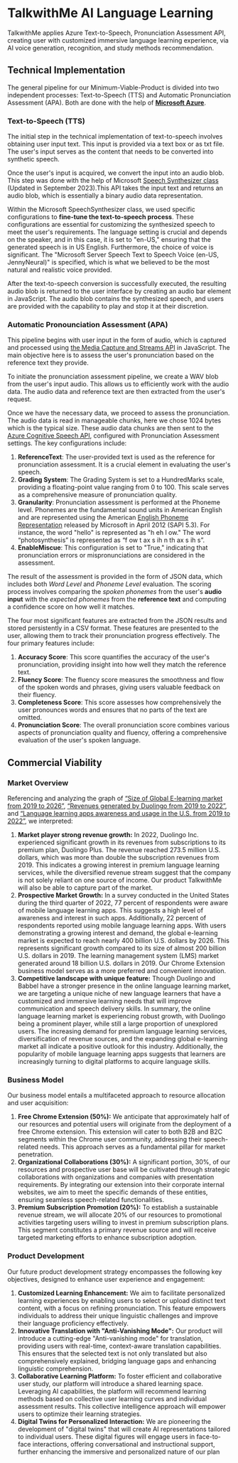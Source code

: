# TalkwithMe AI Language Learning
TalkwithMe applies Azure Text-to-Speech, Pronunciation Assessment API, creating user with  customized immersive language learning experience, via AI voice generation, recognition, and study methods recommendation.

## Technical Implementation

The general pipeline for our Minimum-Viable-Product is divided into two independent processes: Text-to-Speech (TTS) and Automatic Pronunciation Assessment (APA). Both are done with the help of **[Microsoft Azure](https://azure.microsoft.com/en-us/free/search/?ef_id=_k_CjwKCAjw15eqBhBZEiwAbDomEqJHzKIdDb3EXzngazXRBcXGBwcnP4fKw2BnVqETMTNAGD9pMCY4MhoCgFwQAvD_BwE_k_&OCID=AIDcmm5edswduu_SEM__k_CjwKCAjw15eqBhBZEiwAbDomEqJHzKIdDb3EXzngazXRBcXGBwcnP4fKw2BnVqETMTNAGD9pMCY4MhoCgFwQAvD_BwE_k_&gad=1&gclid=CjwKCAjw15eqBhBZEiwAbDomEqJHzKIdDb3EXzngazXRBcXGBwcnP4fKw2BnVqETMTNAGD9pMCY4MhoCgFwQAvD_BwE)**.

### Text-to-Speech (TTS)

The initial step in the technical implementation of text-to-speech involves obtaining user input text. This input is provided via a text box or as txt file. The user's input serves as the content that needs to be converted into synthetic speech.

Once the user's input is acquired, we convert the input into an audio blob. This step was done with the help of Microsoft [Speech Synthesizer class](https://learn.microsoft.com/en-us/dotnet/api/system.speech.synthesis.speechsynthesizer?view=netframework-4.8.1) (Updated in September 2023).This API takes the input text and returns an audio blob, which is essentially a binary audio data representation.

Within the Microsoft SpeechSynthesizer class, we used specific configurations to **fine-tune the text-to-speech process**. These configurations are essential for customizing the synthesized speech to meet the user's requirements. The language setting is crucial and depends on the speaker, and in this case, it is set to "en-US," ensuring that the generated speech is in US English. Furthermore, the choice of voice is significant. The "Microsoft Server Speech Text to Speech Voice (en-US, JennyNeural)" is specified, which is what we believed to be the most natural and realistic voice provided.

After the text-to-speech conversion is successfully executed, the resulting audio blob is returned to the user interface by creating an audio bar element in JavaScript. The audio blob contains the synthesized speech, and users are provided with the capability to play and stop it at their discretion.

### Automatic Pronounciation Assessment (APA)

This pipeline begins with user input in the form of audio, which is captured and processed using [the Media Capture and Streams API](https://developer.mozilla.org/en-US/docs/Web/API/Media_Capture_and_Streams_API) in JavaScript. The main objective here is to assess the user's pronunciation based on the reference text they provide.

To initiate the pronunciation assessment pipeline, we create a WAV blob from the user's input audio. This allows us to efficiently work with the audio data. The audio data and reference text are then extracted from the user's request.

Once we have the necessary data, we proceed to assess the pronunciation. The audio data is read in manageable chunks, here we chose 1024 bytes which is the typical size. These audio data chunks are then sent to the [Azure Cognitive Speech API](https://learn.microsoft.com/en-us/python/api/azure-cognitiveservices-speech/?view=azure-python), configured with Pronunciation Assessment settings. The key configurations include:

1. **ReferenceText**: The user-provided text is used as the reference for pronunciation assessment. It is a crucial element in evaluating the user's speech.
2. **Grading System**: The Grading System is set to a HundredMarks scale, providing a floating-point value ranging from 0 to 100. This scale serves as a comprehensive measure of pronunciation quality.
3. **Granularity**: Pronunciation assessment is performed at the Phoneme level. Phonemes are the fundamental sound units in American English and are represented using the American [English Phoneme Representation](https://learn.microsoft.com/en-us/previous-versions/windows/desktop/ms717239(v=vs.85)) released by Microsoft in April 2012 (SAPI 5.3). For instance, the word "hello" is represented as "h eh l ow." The word “photosynthesis” is represented as “f ow t ax s ih n th ax s ih s”.
4. **EnableMiscue**: This configuration is set to "True," indicating that pronunciation errors or mispronunciations are considered in the assessment.

The result of the assessment is provided in the form of JSON data, which includes both *Word Level* and *Phoneme Level* evaluation. The scoring process involves comparing the *spoken phonemes* from the user's **audio input** with the *expected phonemes* from the **reference text** and computing a confidence score on how well it matches.

The four most significant features are extracted from the JSON results and stored persistently in a CSV format. These features are presented to the user, allowing them to track their pronunciation progress effectively. The four primary features include:

1. **Accuracy Score**: This score quantifies the accuracy of the user's pronunciation, providing insight into how well they match the reference text.
2. **Fluency Score**: The fluency score measures the smoothness and flow of the spoken words and phrases, giving users valuable feedback on their fluency.
3. **Completeness Score**: This score assesses how comprehensively the user pronounces words and ensures that no parts of the text are omitted.
4. **Pronunciation Score**: The overall pronunciation score combines various aspects of pronunciation quality and fluency, offering a comprehensive evaluation of the user's spoken language.


## Commercial Viability
### Market Overview

Referencing and analyzing the graph of [“Size of Global E-learning market from 2019 to 2026”](https://www.statista.com/statistics/1130331/e-learning-market-size-segment-worldwide/), [“Revenues generated by Duolingo from 2019 to 2022”](https://www.statista.com/statistics/1248140/duolingo-revenues-by-segment/), and [“Language learning apps awareness and usage in the U.S. from 2019 to 2022”](https://www.statista.com/statistics/1341228/language-learning-apps-awareness-usage-intent/), we interpreted:
1. **Market player strong revenue growth:** In 2022, Duolingo Inc. experienced significant growth in its revenues from subscriptions to its premium plan, Duolingo Plus. The revenue reached 273.5 million U.S. dollars, which was more than double the subscription revenues from 2019. This indicates a growing interest in premium language learning services, while the diversified revenue stream suggest that the company is not solely reliant on one source of income. Our product TalkwithMe will also be able to capture part of the market.
2. **Prospective Market Growth:** In a survey conducted in the United States during the third quarter of 2022, 77 percent of respondents were aware of mobile language learning apps. This suggests a high level of awareness and interest in such apps. Additionally, 22 percent of respondents reported using mobile language learning apps. With users demonstrating a growing interest and demand, the global e-learning market is expected to reach nearly 400 billion U.S. dollars by 2026. This represents significant growth compared to its size of almost 200 billion U.S. dollars in 2019. The learning management system (LMS) market generated around 18 billion U.S. dollars in 2019. Our Chrome Extension business model serves as a more preferred and convenient innovation.
3. **Competitive landscape with unique feature:** Though Duolingo and Babbel have a stronger presence in the online language learning market, we are targeting a unique niche of new language learners that have a customized and immersive learning needs that will improve communication and speech delivery skills.
In summary, the online language learning market is experiencing robust growth, with Duolingo being a prominent player, while still a large proportion of unexplored users. The increasing demand for premium language learning services, diversification of revenue sources, and the expanding global e-learning market all indicate a positive outlook for this industry. Additionally, the popularity of mobile language learning apps suggests that learners are increasingly turning to digital platforms to acquire language skills.

### Business Model

Our business model entails a multifaceted approach to resource allocation and user acquisition:
1. **Free Chrome Extension (50%):** We anticipate that approximately half of our resources and potential users will originate from the deployment of a free Chrome extension. This extension will cater to both B2B and B2C segments within the Chrome user community, addressing their speech-related needs. This approach serves as a fundamental pillar for market penetration.
2. **Organizational Collaborations (30%):** A significant portion, 30%, of our resources and prospective user base will be cultivated through strategic collaborations with organizations and companies with presentation requirements. By integrating our extension into their corporate internal websites, we aim to meet the specific demands of these entities, ensuring seamless speech-related functionalities.
3. **Premium Subscription Promotion (20%):** To establish a sustainable revenue stream, we will allocate 20% of our resources to promotional activities targeting users willing to invest in premium subscription plans. This segment constitutes a primary revenue source and will receive targeted marketing efforts to enhance subscription adoption.

### Product Development

Our future product development strategy encompasses the following key objectives, designed to enhance user experience and engagement:
1. **Customized Learning Enhancement:** We aim to facilitate personalized learning experiences by enabling users to select or upload distinct text content, with a focus on refining pronunciation. This feature empowers individuals to address their unique linguistic challenges and improve their language proficiency effectively.
2. **Innovative Translation with "Anti-Vanishing Mode":** Our product will introduce a cutting-edge "Anti-vanishing mode" for translation, providing users with real-time, context-aware translation capabilities. This ensures that the selected text is not only translated but also comprehensively explained, bridging language gaps and enhancing linguistic comprehension.
3. **Collaborative Learning Platform:** To foster efficient and collaborative user study, our platform will introduce a shared learning space. Leveraging AI capabilities, the platform will recommend learning methods based on collective user learning curves and individual assessment results. This collective intelligence approach will empower users to optimize their learning strategies.
4. **Digital Twins for Personalized Interaction:** We are pioneering the development of "digital twins" that will create AI representations tailored to individual users. These digital figures will engage users in face-to-face interactions, offering conversational and instructional support, further enhancing the immersive and personalized nature of our plan
